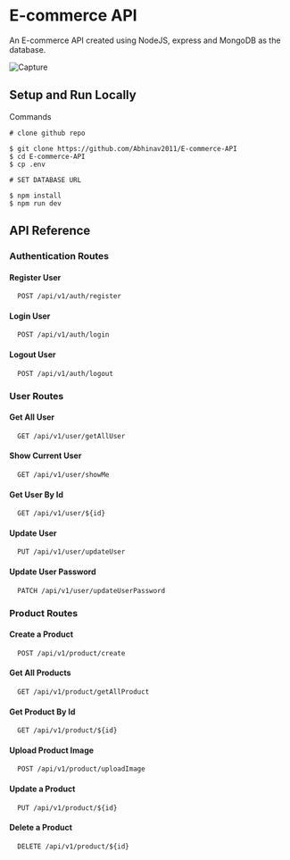 
# E-commerce API

An E-commerce API created using NodeJS, express and MongoDB as the database.

![Capture](https://user-images.githubusercontent.com/62784600/221340582-d8bc201f-a011-45bc-8dd5-1b61c496216a.PNG)


## Setup and Run Locally

Commands

```
# clone github repo

$ git clone https://github.com/Abhinav2011/E-commerce-API
$ cd E-commerce-API
$ cp .env

# SET DATABASE URL

$ npm install
$ npm run dev

```
## API Reference

### Authentication Routes

#### Register User

```http
  POST /api/v1/auth/register
```

#### Login User

```http
  POST /api/v1/auth/login
```
#### Logout User

```http
  POST /api/v1/auth/logout
```
### User Routes

#### Get All User

```http
  GET /api/v1/user/getAllUser
```
#### Show Current User

```http
  GET /api/v1/user/showMe
```

#### Get User By Id

```http
  GET /api/v1/user/${id}
```

#### Update User

```http
  PUT /api/v1/user/updateUser
```

#### Update User Password

```http
  PATCH /api/v1/user/updateUserPassword
```

### Product Routes


#### Create a Product

```http
  POST /api/v1/product/create
```

#### Get All Products

```http
  GET /api/v1/product/getAllProduct
```

#### Get Product By Id

```http
  GET /api/v1/product/${id}
```

#### Upload Product Image

```http
  POST /api/v1/product/uploadImage
```

#### Update a Product

```http
  PUT /api/v1/product/${id}
```

#### Delete a Product

```http
  DELETE /api/v1/product/${id}
```





